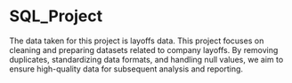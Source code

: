 # SQL_Project
The data taken for this project is layoffs data.
This project focuses on cleaning and preparing datasets related to company layoffs. By removing duplicates, standardizing data formats, and handling null values, we aim to ensure high-quality data for subsequent analysis and reporting.
